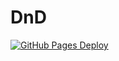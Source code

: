 # DnD
[![GitHub Pages Deploy](https://github.com/rada-fairadova/DnD/actions/workflows/main.yml/badge.svg?branch=main)](https://rada-fairadova.github.io/DnD/)
